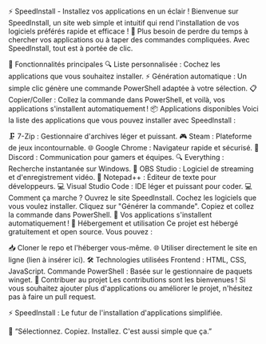 ⚡ SpeedInstall - Installez vos applications en un éclair !
Bienvenue sur SpeedInstall, un site web simple et intuitif qui rend l'installation de vos logiciels préférés rapide et efficace ! 🎉 Plus besoin de perdre du temps à chercher vos applications ou à taper des commandes compliquées. Avec SpeedInstall, tout est à portée de clic.

🌟 Fonctionnalités principales
🔍 Liste personnalisée : Cochez les applications que vous souhaitez installer.
⚡ Génération automatique : Un simple clic génère une commande PowerShell adaptée à votre sélection.
📋 Copier/Coller : Collez la commande dans PowerShell, et voilà, vos applications s'installent automatiquement !
📦 Applications disponibles
Voici la liste des applications que vous pouvez installer avec SpeedInstall :

🗜️ 7-Zip : Gestionnaire d'archives léger et puissant.
🎮 Steam : Plateforme de jeux incontournable.
🌐 Google Chrome : Navigateur rapide et sécurisé.
💬 Discord : Communication pour gamers et équipes.
🔍 Everything : Recherche instantanée sur Windows.
🎥 OBS Studio : Logiciel de streaming et d'enregistrement vidéo.
📝 Notepad++ : Éditeur de texte pour développeurs.
💻 Visual Studio Code : IDE léger et puissant pour coder.
💻 Comment ça marche ?
Ouvrez le site SpeedInstall.
Cochez les logiciels que vous voulez installer.
Cliquez sur "Générer la commande".
Copiez et collez la commande dans PowerShell.
🎉 Vos applications s'installent automatiquement !
📂 Hébergement et utilisation
Ce projet est hébergé gratuitement et open source. Vous pouvez :

📥 Cloner le repo et l'héberger vous-même.
🌐 Utiliser directement le site en ligne (lien à insérer ici).
🛠️ Technologies utilisées
Frontend : HTML, CSS, JavaScript.
Commande PowerShell : Basée sur le gestionnaire de paquets winget.
🙌 Contribuer au projet
Les contributions sont les bienvenues ! Si vous souhaitez ajouter plus d'applications ou améliorer le projet, n'hésitez pas à faire un pull request.

⚡ SpeedInstall : Le futur de l'installation d'applications simplifiée.

🌟 “Sélectionnez. Copiez. Installez. C'est aussi simple que ça.”
